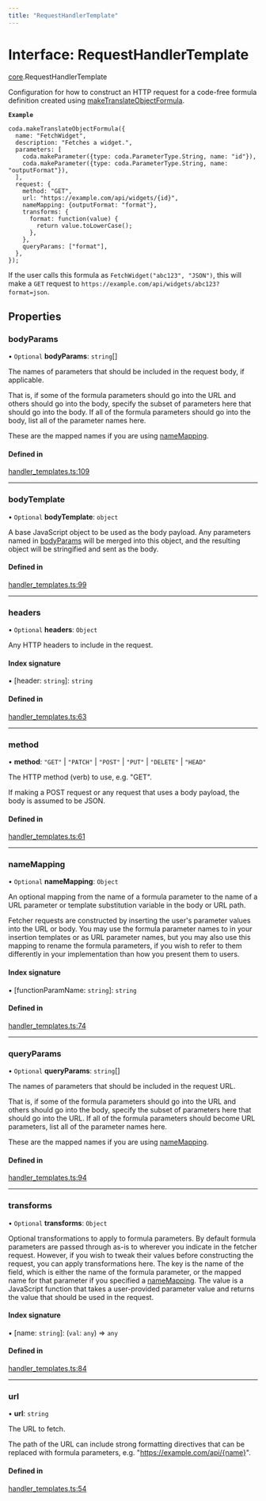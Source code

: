 ```yaml
---
title: "RequestHandlerTemplate"
---
```

# Interface: RequestHandlerTemplate

[core](../modules/core.md).RequestHandlerTemplate

Configuration for how to construct an HTTP request for a code-free formula definition
created using [makeTranslateObjectFormula](../functions/core.makeTranslateObjectFormula.md).

**`Example`**
```
coda.makeTranslateObjectFormula({
  name: "FetchWidget",
  description: "Fetches a widget.",
  parameters: [
    coda.makeParameter({type: coda.ParameterType.String, name: "id"}),
    coda.makeParameter({type: coda.ParameterType.String, name: "outputFormat"}),
  ],
  request: {
    method: "GET",
    url: "https://example.com/api/widgets/{id}",
    nameMapping: {outputFormat: "format"},
    transforms: {
      format: function(value) {
        return value.toLowerCase();
      },
    },
    queryParams: ["format"],
  },
});
```

If the user calls this formula as `FetchWidget("abc123", "JSON")`, this will make a `GET` request to
`https://example.com/api/widgets/abc123?format=json`.

## Properties

### bodyParams

• `Optional` **bodyParams**: `string`[]

The names of parameters that should be included in the request body, if applicable.

That is, if some of the formula parameters should go into the URL and others should go into the body,
specify the subset of parameters here that should go into the body. If all of the formula parameters
should go into the body, list all of the parameter names here.

These are the mapped names if you are using [nameMapping](core.RequestHandlerTemplate.md#namemapping).

#### Defined in

[handler_templates.ts:109](https://github.com/coda/packs-sdk/blob/main/handler_templates.ts#L109)

___

### bodyTemplate

• `Optional` **bodyTemplate**: `object`

A base JavaScript object to be used as the body payload. Any parameters named in [bodyParams](core.RequestHandlerTemplate.md#bodyparams)
will be merged into this object, and the resulting object will be stringified and sent as the body.

#### Defined in

[handler_templates.ts:99](https://github.com/coda/packs-sdk/blob/main/handler_templates.ts#L99)

___

### headers

• `Optional` **headers**: `Object`

Any HTTP headers to include in the request.

#### Index signature

▪ [header: `string`]: `string`

#### Defined in

[handler_templates.ts:63](https://github.com/coda/packs-sdk/blob/main/handler_templates.ts#L63)

___

### method

• **method**: ``"GET"`` \| ``"PATCH"`` \| ``"POST"`` \| ``"PUT"`` \| ``"DELETE"`` \| ``"HEAD"``

The HTTP method (verb) to use, e.g. "GET".

If making a POST request or any request that uses a body payload, the body is
assumed to be JSON.

#### Defined in

[handler_templates.ts:61](https://github.com/coda/packs-sdk/blob/main/handler_templates.ts#L61)

___

### nameMapping

• `Optional` **nameMapping**: `Object`

An optional mapping from the name of a formula parameter to the name of a URL parameter
or template substitution variable in the body or URL path.

Fetcher requests are constructed by inserting the user's parameter values into the URL
or body. You may use the formula parameter names to in your insertion templates or
as URL parameter names, but you may also use this mapping to rename the formula
parameters, if you wish to refer to them differently in your implementation
than how you present them to users.

#### Index signature

▪ [functionParamName: `string`]: `string`

#### Defined in

[handler_templates.ts:74](https://github.com/coda/packs-sdk/blob/main/handler_templates.ts#L74)

___

### queryParams

• `Optional` **queryParams**: `string`[]

The names of parameters that should be included in the request URL.

That is, if some of the formula parameters should go into the URL and others should go into the body,
specify the subset of parameters here that should go into the URL. If all of the formula parameters
should become URL parameters, list all of the parameter names here.

These are the mapped names if you are using [nameMapping](core.RequestHandlerTemplate.md#namemapping).

#### Defined in

[handler_templates.ts:94](https://github.com/coda/packs-sdk/blob/main/handler_templates.ts#L94)

___

### transforms

• `Optional` **transforms**: `Object`

Optional transformations to apply to formula parameters. By default formula parameters
are passed through as-is to wherever you indicate in the fetcher request. However, if
you wish to tweak their values before constructing the request, you can apply transformations here.
The key is the name of the field, which is either the name of the formula parameter, or
the mapped name for that parameter if you specified a [nameMapping](core.RequestHandlerTemplate.md#namemapping).
The value is a JavaScript function that takes a user-provided parameter value and returns the value
that should be used in the request.

#### Index signature

▪ [name: `string`]: (`val`: `any`) => `any`

#### Defined in

[handler_templates.ts:84](https://github.com/coda/packs-sdk/blob/main/handler_templates.ts#L84)

___

### url

• **url**: `string`

The URL to fetch.

The path of the URL can include strong formatting directives that can be replaced with
formula parameters, e.g. "https://example.com/api/{name}".

#### Defined in

[handler_templates.ts:54](https://github.com/coda/packs-sdk/blob/main/handler_templates.ts#L54)
